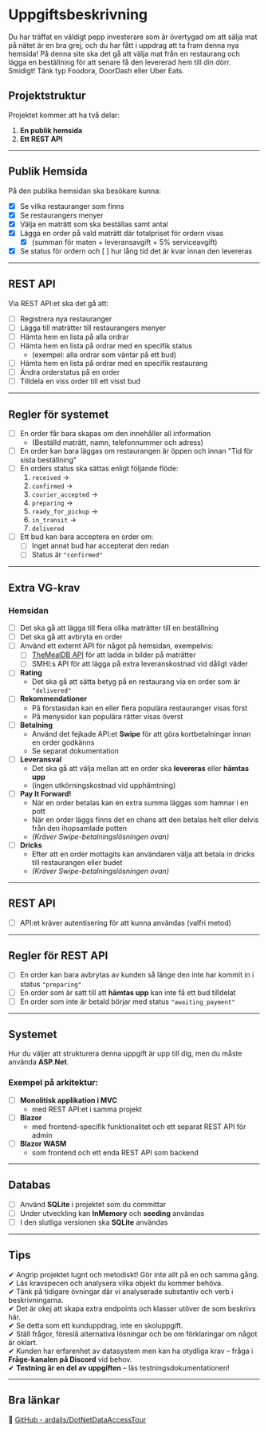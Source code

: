 # Uppgiftsbeskrivning  

Du har träffat en väldigt pepp investerare som är övertygad om att sälja mat på nätet är en bra grej, och du har fått i uppdrag att ta fram denna nya hemsida! På denna site ska det gå att välja mat från en restaurang och lägga en beställning för att senare få den levererad hem till din dörr. Smidigt! Tänk typ Foodora, DoorDash eller Uber Eats.  

## Projektstruktur  
Projektet kommer att ha två delar:  
1. **En publik hemsida**  
2. **Ett REST API**  

---

## Publik Hemsida  
På den publika hemsidan ska besökare kunna:  
- [x] Se vilka restauranger som finns  
- [x] Se restaurangers menyer  
- [x] Välja en maträtt som ska beställas samt antal  
- [x] Lägga en order på vald maträtt där totalpriset för ordern visas  
  -[x] (summan för maten + leveransavgift + 5% serviceavgift)  
- [x] Se status för ordern och 
[ ] hur lång tid det är kvar innan den levereras  

---

## REST API  
Via REST API:et ska det gå att:  
- [ ] Registrera nya restauranger  
- [ ] Lägga till maträtter till restaurangers menyer  
- [ ] Hämta hem en lista på alla ordrar  
- [ ] Hämta hem en lista på ordrar med en specifik status  
  - (exempel: alla ordrar som väntar på ett bud)  
- [ ] Hämta hem en lista på ordrar med en specifik restaurang  
- [ ] Ändra orderstatus på en order  
- [ ] Tilldela en viss order till ett visst bud  

---

## Regler för systemet  
- [ ] En order får bara skapas om den innehåller all information  
  - (Beställd maträtt, namn, telefonnummer och adress)  
- [ ] En order kan bara läggas om restaurangen är öppen och innan "Tid för sista beställning"  
- [ ] En orders status ska sättas enligt följande flöde:  
  1. `received` →  
  2. `confirmed` →  
  3. `courier_accepted` →  
  4. `preparing` →  
  5. `ready_for_pickup` →  
  6. `in_transit` →  
  7. `delivered`  
- [ ] Ett bud kan bara acceptera en order om:  
  - [ ] Inget annat bud har accepterat den redan  
  - [ ] Status är `"confirmed"`

---

## Extra VG-krav  
### Hemsidan  
- [ ] Det ska gå att lägga till flera olika maträtter till en beställning  
- [ ] Det ska gå att avbryta en order  
- [ ] Använd ett externt API för något på hemsidan, exempelvis:  
  - [ ] [TheMealDB API](https://www.themealdb.com/api.php) för att ladda in bilder på maträtter  
  - [ ] SMHI:s API för att lägga på extra leveranskostnad vid dåligt väder  
- [ ] **Rating**  
  - Det ska gå att sätta betyg på en restaurang via en order som är `"delivered"`  
- [ ] **Rekommendationer**  
  - På förstasidan kan en eller flera populära restauranger visas först  
  - På menysidor kan populära rätter visas överst  
- [ ] **Betalning**  
  - Använd det fejkade API:et **Swipe** för att göra kortbetalningar innan en order godkänns  
  - Se separat dokumentation  
- [ ] **Leveransval**  
  - Det ska gå att välja mellan att en order ska **levereras** eller **hämtas upp**  
  - (ingen utkörningskostnad vid upphämtning)  
- [ ] **Pay It Forward!**  
  - När en order betalas kan en extra summa läggas som hamnar i en pott  
  - När en order läggs finns det en chans att den betalas helt eller delvis från den ihopsamlade potten  
  - *(Kräver Swipe-betalningslösningen ovan)*  
- [ ] **Dricks**  
  - Efter att en order mottagits kan användaren välja att betala in dricks till restaurangen eller budet  
  - *(Kräver Swipe-betalningslösningen ovan)*  

---

## REST API  
- [ ] API:et kräver autentisering för att kunna användas (valfri metod)  

---

## Regler för REST API  
- [ ] En order kan bara avbrytas av kunden så länge den inte har kommit in i status `"preparing"`  
- [ ] En order som är satt till att **hämtas upp** kan inte få ett bud tilldelat  
- [ ] En order som inte är betald börjar med status `"awaiting_payment"`  

---

## Systemet  
Hur du väljer att strukturera denna uppgift är upp till dig, men du måste använda **ASP.Net**.  
### Exempel på arkitektur:  
- [ ] **Monolitisk applikation i MVC**  
  - med REST API:et i samma projekt  
- [ ] **Blazor**  
  - med frontend-specifik funktionalitet och ett separat REST API för admin  
- [ ] **Blazor WASM**  
  - som frontend och ett enda REST API som backend  

---

## Databas  
- [ ] Använd **SQLite** i projektet som du committar  
- [ ] Under utveckling kan **InMemory** och **seeding** användas  
- [ ] I den slutliga versionen ska **SQLite** användas  

---

## Tips  
✔ Angrip projektet lugnt och metodiskt! Gör inte allt på en och samma gång.  
✔ Läs kravspecen och analysera vilka objekt du kommer behöva.  
✔ Tänk på tidigare övningar där vi analyserade substantiv och verb i beskrivningarna.  
✔ Det är okej att skapa extra endpoints och klasser utöver de som beskrivs här.  
✔ Se detta som ett kunduppdrag, inte en skoluppgift.  
✔ Ställ frågor, föreslå alternativa lösningar och be om förklaringar om något är oklart.  
✔ Kunden har erfarenhet av datasystem men kan ha otydliga krav – fråga i **Fråge-kanalen på Discord** vid behov.  
✔ **Testning är en del av uppgiften** – läs testningsdokumentationen!  

---

## Bra länkar  
🔗 [GitHub - ardalis/DotNetDataAccessTour](https://github.com/ardalis/DotNetDataAccessTour)  
